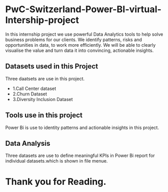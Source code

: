 # PwC-Switzerland-Power-BI-virtual-Intership-project
In this internship project we use powerful Data Analytics tools to help solve business problems for our clients.  We identify patterns, risks and opportunities in data, to work more efficiently. We will be able to clearly visualise the value  and turn  data it into convincing, actionable insights.
## Datasets used in this Project 
Three daatsets are use in this project.
* 1.Call Center dataset
* 2.Churn Dataset
* 3.Diversity Inclusion Dataset
## Tools use in this project 
Power Bi is use to identity patterns and actionable insights in this project.
## Data Analysis
Three datasets are use to define meaningful KPIs in Power Bi report for individual datasets.which is shown in file menue.
# Thank you for Reading.
